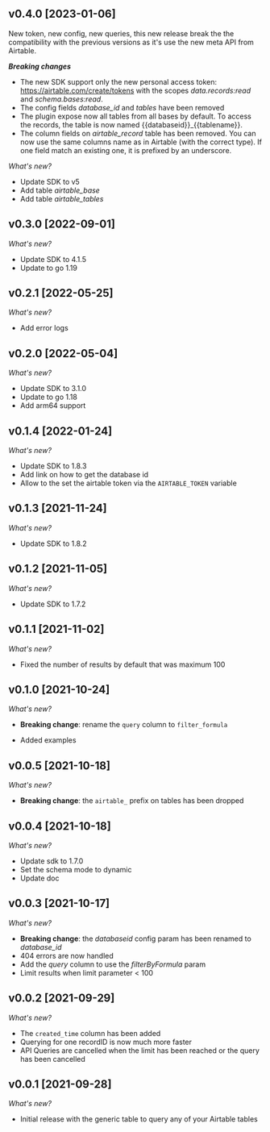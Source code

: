 ## v0.4.0 [2023-01-06]

New token, new config, new queries, this new release break the the compatibility with the previous versions as it's use the new meta API from Airtable.

_**Breaking changes**_
- The new SDK support only the new personal access token: https://airtable.com/create/tokens with the scopes *data.records:read* and *schema.bases:read*.
- The config fields *database_id* and *tables* have been removed
- The plugin expose now all tables from all bases by default. To access the records, the table is now named {{databaseid}}_{{tablename}}.
- The column fields on *airtable_record* table has been removed. You can now use the same columns name as in Airtable (with the correct type). If one field match an existing one, it is prefixed by an underscore.

_What's new?_

* Update SDK to v5
* Add table *airtable_base*
* Add table *airtable_tables*

## v0.3.0 [2022-09-01]

_What's new?_

* Update SDK to 4.1.5
* Update to go 1.19

## v0.2.1 [2022-05-25]

_What's new?_

* Add error logs

## v0.2.0 [2022-05-04]

_What's new?_

* Update SDK to 3.1.0
* Update to go 1.18
* Add arm64 support

## v0.1.4 [2022-01-24]

_What's new?_

* Update SDK to 1.8.3
* Add link on how to get the database id
* Allow to the set the airtable token via the `AIRTABLE_TOKEN` variable

## v0.1.3 [2021-11-24]

_What's new?_

* Update SDK to 1.8.2

## v0.1.2 [2021-11-05]

_What's new?_

* Update SDK to 1.7.2

## v0.1.1 [2021-11-02]

_What's new?_

* Fixed the number of results by default that was maximum 100

## v0.1.0 [2021-10-24]

_What's new?_

- **Breaking change**: rename the `query` column to `filter_formula`
* Added examples

## v0.0.5 [2021-10-18]

_What's new?_

- **Breaking change**: the `airtable_` prefix on tables has been dropped

## v0.0.4 [2021-10-18]

_What's new?_

- Update sdk to 1.7.0
- Set the schema mode to dynamic
- Update doc

## v0.0.3 [2021-10-17]

_What's new?_

- **Breaking change**: the *databaseid* config param has been renamed to *database_id*
- 404 errors are now handled
- Add the *query* column to use the *filterByFormula* param
- Limit results when limit parameter < 100

## v0.0.2 [2021-09-29]

_What's new?_

- The `created_time` column has been added
- Querying for one recordID is now much more faster
- API Queries are cancelled when the limit has been reached or the query has been cancelled

## v0.0.1 [2021-09-28]

_What's new?_

- Initial release with the generic table to query any of your Airtable tables

